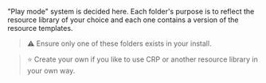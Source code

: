 "Play mode" system is decided here. Each folder's purpose is to reflect the resource library of your choice and each one contains a version of the resource templates.

> :warning: Ensure only one of these folders exists in your install.

> :star: Create your own if you like to use CRP or another resource library in your own way.